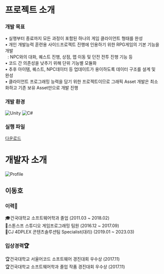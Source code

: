 # 프로젝트 소개
### 개발 목표
• 실행부터 종료까지 모든 과정이 포함된 하나의 게임 클라이언트 형태를 완성</br>
• 개인 개발능력 훈련용 사이드프로젝트 진행에 인용하기 위한 RPG게임의 기본 기능을 개발</br>
&nbsp;&nbsp;: NPC와의 대화, 퀘스트 진행, 상점, 맵 이동 및 던전 전투 진행 기능 등</br>
• 코드 간 의존성을 낮추기 위해 단위 기능별 모듈화</br>
• 추후 아이템, 퀘스트, NPC데이터 등 업데이트가 용이하도록 데이터 구조를 설계 및 완성</br>
• 클라이언트 프로그래밍 능력을 담기 위한 프로젝트이므로 그래픽 Asset 개발은 최소화하고 기존 보유 Asset만으로 개발 진행</br>

### 개발 환경
![Unity](https://img.shields.io/badge/unity-%23000000.svg?style=for-the-badge&logo=unity&logoColor=white)
![C#](https://img.shields.io/badge/c%23-%23239120.svg?style=for-the-badge&logo=csharp&logoColor=white)

### 실행 파일
[다운로드](https://docs.google.com/uc?export=download&id=1U1La4isEi6jx0LL_jpMc4rt-UZhBBx2Q) 
</br>

# 개발자 소개
![Profile](https://github.com/Freedate/Game-Client-Portfolio/assets/10007304/092f7c7e-06e6-4b6a-887a-ef9425a98139)

## 이동호
### 이력💼
🎓건국대학교 소프트웨어학과 졸업 (2011.03 ~ 2018.02)</br>
💼스톤스프 스튜디오 게임프로그래밍 팀원 (2016.12 ~ 2017.09)</br>
💼CJ 4DPLEX 콘텐츠솔루션팀 Specialist(대리) (2019.01 ~ 2023.03)</br>

### 입상경력🏆
🏆건국대학교 서울어코드 소프트웨어 경진대회 우수상 (2017.11)</br>
🏆건국대학교 소프트웨어학과 졸업 작품 경진대회 우수상 (2017.11)</br>
